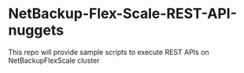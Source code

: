 # NetBackup-Flex-Scale-REST-API-nuggets
This repo will provide sample scripts to execute REST APIs on NetBackupFlexScale cluster
